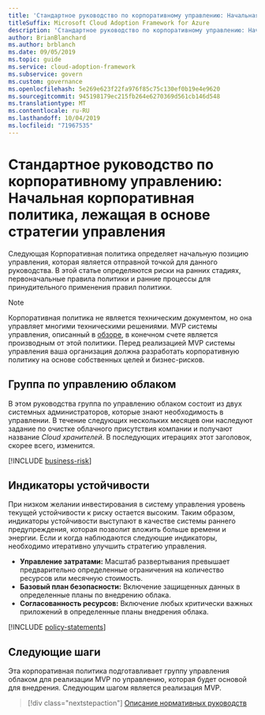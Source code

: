 ```yaml
---
title: 'Стандартное руководство по корпоративному управлению: Начальная корпоративная политика, лежащая в основе стратегии управления'
titleSuffix: Microsoft Cloud Adoption Framework for Azure
description: 'Стандартное руководство по корпоративному управлению: Начальная корпоративная политика, лежащая в основе стратегии управления'
author: BrianBlanchard
ms.author: brblanch
ms.date: 09/05/2019
ms.topic: guide
ms.service: cloud-adoption-framework
ms.subservice: govern
ms.custom: governance
ms.openlocfilehash: 5e269e623f22fa976f85c75c130ef0b19e4e9620
ms.sourcegitcommit: 945198179ec215fb264e6270369d561cb146d548
ms.translationtype: MT
ms.contentlocale: ru-RU
ms.lasthandoff: 10/04/2019
ms.locfileid: "71967535"
---
```

# <a name="standard-enterprise-governance-guide-initial-corporate-policy-behind-the-governance-strategy"></a>Стандартное руководство по корпоративному управлению: Начальная корпоративная политика, лежащая в основе стратегии управления

Следующая Корпоративная политика определяет начальную позицию управления, которая является отправной точкой для данного руководства. В этой статье определяются риски на ранних стадиях, первоначальные правила политики и ранние процессы для принудительного применения правил политики.

> [!NOTE]
>Корпоративная политика не является техническим документом, но она управляет многими техническими решениями. MVP системы управления, описанный в [обзоре](./index.md), в конечном счете является производным от этой политики. Перед реализацией MVP системы управления ваша организация должна разработать корпоративную политику на основе собственных целей и бизнес-рисков.

## <a name="cloud-governance-team"></a>Группа по управлению облаком

В этом руководства группа по управлению облаком состоит из двух системных администраторов, которые знают необходимость в управлении. В течение следующих нескольких месяцев они наследуют задание по очистке облачного присутствия компании и получают название _Cloud хранителей_. В последующих итерациях этот заголовок, скорее всего, изменится.

[!INCLUDE [business-risk](../../../../includes/business-risks.md)]

## <a name="tolerance-indicators"></a>Индикаторы устойчивости

При низком желании инвестирования в систему управления уровень текущей устойчивости к риску остается высоким. Таким образом, индикаторы устойчивости выступают в качестве системы раннего предупреждения, которая позволит вложить больше времени и энергии. Если и когда наблюдаются следующие индикаторы, необходимо итеративно улучшить стратегию управления.

- **Управление затратами:** Масштаб развертывания превышает предварительно определенные ограничения на количество ресурсов или месячную стоимость.
- **Базовый план безопасности:** Включение защищенных данных в определенные планы по внедрению облака.
- **Согласованность ресурсов:** Включение любых критически важных приложений в определенные планы внедрения облака.

[!INCLUDE [policy-statements](../../../../includes/policy-statements.md)]

## <a name="next-steps"></a>Следующие шаги

Эта корпоративная политика подготавливает группу управления облаком для реализации MVP по управлению, которая будет основой для внедрения. Следующим шагом является реализация MVP.

> [!div class="nextstepaction"]
> [Описание нормативных руководств](./prescriptive-guidance.md)
